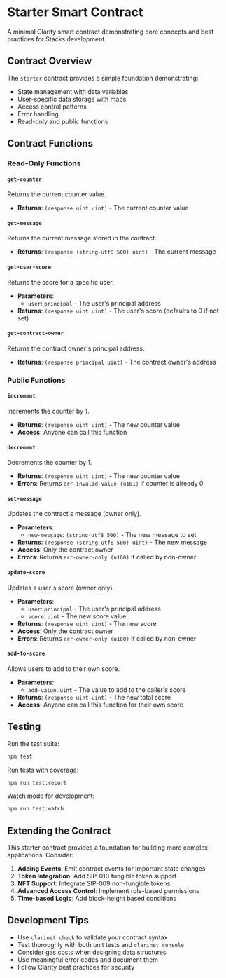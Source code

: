 # Starter Smart Contract

A minimal Clarity smart contract demonstrating core concepts and best practices for Stacks development.

## Contract Overview

The `starter` contract provides a simple foundation demonstrating:
- State management with data variables
- User-specific data storage with maps
- Access control patterns
- Error handling
- Read-only and public functions

## Contract Functions

### Read-Only Functions

#### `get-counter`
Returns the current counter value.
- **Returns**: `(response uint uint)` - The current counter value

#### `get-message`
Returns the current message stored in the contract.
- **Returns**: `(response (string-utf8 500) uint)` - The current message

#### `get-user-score`
Returns the score for a specific user.
- **Parameters**: 
  - `user`: `principal` - The user's principal address
- **Returns**: `(response uint uint)` - The user's score (defaults to 0 if not set)

#### `get-contract-owner`
Returns the contract owner's principal address.
- **Returns**: `(response principal uint)` - The contract owner's address

### Public Functions

#### `increment`
Increments the counter by 1.
- **Returns**: `(response uint uint)` - The new counter value
- **Access**: Anyone can call this function

#### `decrement`
Decrements the counter by 1.
- **Returns**: `(response uint uint)` - The new counter value
- **Errors**: Returns `err-invalid-value (u101)` if counter is already 0

#### `set-message`
Updates the contract's message (owner only).
- **Parameters**:
  - `new-message`: `(string-utf8 500)` - The new message to set
- **Returns**: `(response (string-utf8 500) uint)` - The new message
- **Access**: Only the contract owner
- **Errors**: Returns `err-owner-only (u100)` if called by non-owner

#### `update-score`
Updates a user's score (owner only).
- **Parameters**:
  - `user`: `principal` - The user's principal address
  - `score`: `uint` - The new score value
- **Returns**: `(response uint uint)` - The new score
- **Access**: Only the contract owner
- **Errors**: Returns `err-owner-only (u100)` if called by non-owner

#### `add-to-score`
Allows users to add to their own score.
- **Parameters**:
  - `add-value`: `uint` - The value to add to the caller's score
- **Returns**: `(response uint uint)` - The new total score
- **Access**: Anyone can call this function for their own score

## Testing

Run the test suite:
```bash
npm test
```

Run tests with coverage:
```bash
npm run test:report
```

Watch mode for development:
```bash
npm run test:watch
```

## Extending the Contract

This starter contract provides a foundation for building more complex applications. Consider:

1. **Adding Events**: Emit contract events for important state changes
2. **Token Integration**: Add SIP-010 fungible token support
3. **NFT Support**: Integrate SIP-009 non-fungible tokens
4. **Advanced Access Control**: Implement role-based permissions
5. **Time-based Logic**: Add block-height based conditions

## Development Tips

- Use `clarinet check` to validate your contract syntax
- Test thoroughly with both unit tests and `clarinet console`
- Consider gas costs when designing data structures
- Use meaningful error codes and document them
- Follow Clarity best practices for security
